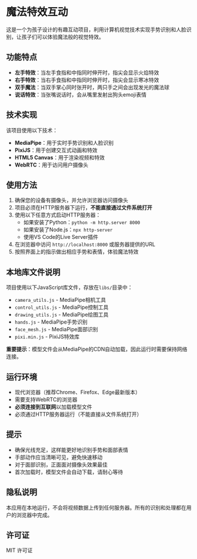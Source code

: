 # 魔法特效互动

这是一个为孩子设计的有趣互动项目，利用计算机视觉技术实现手势识别和人脸识别，让孩子们可以体验魔法般的视觉特效。

## 功能特点

- **左手特效**：当左手食指和中指同时伸开时，指尖会显示火焰特效
- **右手特效**：当右手食指和中指同时伸开时，指尖会显示寒冰特效
- **双手魔法**：当双手掌心同时张开时，两只手之间会出现发光的魔法球
- **说话特效**：当张嘴说话时，会从嘴里发射出狗头emoji表情

## 技术实现

该项目使用以下技术：

- **MediaPipe**：用于实时手势识别和人脸识别
- **PixiJS**：用于创建交互式动画和特效
- **HTML5 Canvas**：用于渲染视频和特效
- **WebRTC**：用于访问用户摄像头

## 使用方法

1. 确保您的设备有摄像头，并允许浏览器访问摄像头
2. 项目必须在HTTP服务器下运行，**不能直接通过文件系统打开**
3. 使用以下任意方式启动HTTP服务器：
   - 如果安装了Python：`python -m http.server 8000`
   - 如果安装了Node.js：`npx http-server`
   - 使用VS Code的Live Server插件
4. 在浏览器中访问 `http://localhost:8000` 或服务器提供的URL
5. 按照界面上的指示做出相应手势和表情，体验魔法特效

## 本地库文件说明

项目使用以下JavaScript库文件，存放在`libs/`目录中：
- `camera_utils.js` - MediaPipe相机工具
- `control_utils.js` - MediaPipe控制工具
- `drawing_utils.js` - MediaPipe绘图工具
- `hands.js` - MediaPipe手势识别
- `face_mesh.js` - MediaPipe面部识别
- `pixi.min.js` - PixiJS特效库

**重要提示**：模型文件会从MediaPipe的CDN自动加载，因此运行时需要保持网络连接。

## 运行环境

- 现代浏览器（推荐Chrome、Firefox、Edge最新版本）
- 需要支持WebRTC的浏览器
- **必须连接到互联网**以加载模型文件
- 必须通过HTTP服务器运行（不能直接从文件系统打开）

## 提示

- 确保光线充足，这样能更好地识别手势和面部表情
- 手部动作应当清晰可见，避免快速移动
- 对于面部识别，正面面对摄像头效果最佳
- 首次加载时，模型文件会自动下载，请耐心等待

## 隐私说明

本应用在本地运行，不会将视频数据上传到任何服务器。所有的识别和处理都在用户的浏览器中完成。

## 许可证

MIT 许可证 